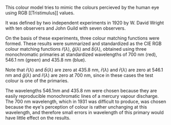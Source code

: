 This colour model tries to mimic the colours percieved by the human eye using RGB [[Tristimulus]] values.

It was defined by two independent experiments in 1920 by W. David Wright with ten observers and John Guild with seven observers.

On the basis of these experiments, three colour matching functions were formed. These results were summarized and standardized as the CIE RGB colour matching functions $\bar{r}(\lambda)$, $\bar{g}(\lambda)$ and $\bar{b}(\lambda)$, obtained using three monochromatic primaries at standardized wavelengths of 700 nm (red), 546.1 nm (green) and 435.8 nm (blue).

Note that $\bar{r}(\lambda)$ and $\bar{b}(\lambda)$ are zero at 435.8 nm, $\bar{r}(\lambda)$ and $\bar{r}(\lambda)$ are zero at 546.1 nm and $\bar{g}(\lambda)$ and $\bar{r}(\lambda)$ are zero at 700 nm, since in these cases the test colour is one of the primaries.

The wavelengths 546.1nm and 435.8 nm were chosen because they are easily reproducible monochromatic lines of a mercury vapour discharge. The 700 nm wavelength, which in 1931 was difficult to produce, was chosen because the eye's perception of colour is rather unchanging at this wavelength, and therefore small errors in wavelength of this primary would have little effect on the results.